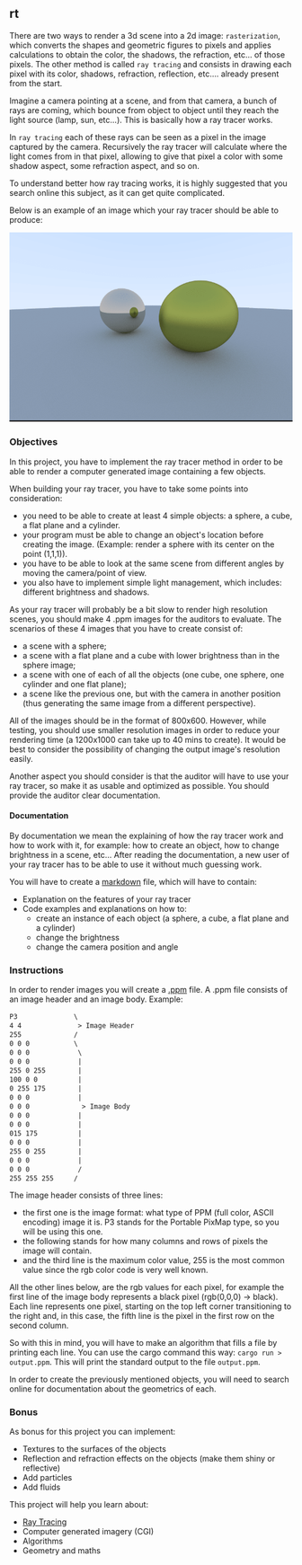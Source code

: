 ## rt

There are two ways to render a 3d scene into a 2d image: `rasterization`, which converts the shapes and geometric figures to pixels and applies calculations to obtain the color, the shadows, the refraction, etc... of those pixels. The other method is called `ray tracing` and consists in drawing each pixel with its color, shadows, refraction, reflection, etc.... already present from the start.

Imagine a camera pointing at a scene, and from that camera, a bunch of rays are coming, which bounce from object to object until they reach the light source (lamp, sun, etc...). This is basically how a ray tracer works.

In `ray tracing` each of these rays can be seen as a pixel in the image captured by the camera. Recursively the ray tracer will calculate where the light comes from in that pixel, allowing to give that pixel a color with some shadow aspect, some refraction aspect, and so on.

To understand better how ray tracing works, it is highly suggested that you search online this subject, as it can get quite complicated.

Below is an example of an image which your ray tracer should be able to produce:

![image.png](raytrace.png)

### Objectives

In this project, you have to implement the ray tracer method in order to be able to render a computer generated image containing a few objects.

When building your ray tracer, you have to take some points into consideration:

- you need to be able to create at least 4 simple objects: a sphere, a cube, a flat plane and a cylinder.
- your program must be able to change an object's location before creating the image. (Example: render a sphere with its center on the point (1,1,1)).
- you have to be able to look at the same scene from different angles by moving the camera/point of view.
- you also have to implement simple light management, which includes: different brightness and shadows.

As your ray tracer will probably be a bit slow to render high resolution scenes, you should make 4 .ppm images for the auditors to evaluate. The scenarios of these 4 images that you have to create consist of:

- a scene with a sphere;
- a scene with a flat plane and a cube with lower brightness than in the sphere image;
- a scene with one of each of all the objects (one cube, one sphere, one cylinder and one flat plane);
- a scene like the previous one, but with the camera in another position (thus generating the same image from a different perspective).

All of the images should be in the format of 800x600. However, while testing, you should use smaller resolution images in order to reduce your rendering time (a 1200x1000 can take up to 40 mins to create). It would be best to consider the possibility of changing the output image's resolution easily.

Another aspect you should consider is that the auditor will have to use your ray tracer, so make it as usable and optimized as possible. You should provide the auditor clear documentation.

#### Documentation

By documentation we mean the explaining of how the ray tracer work and how to work with it, for example: how to create an object, how to change brightness in a scene, etc... After reading the documentation, a new user of your ray tracer has to be able to use it without much guessing work.

You will have to create a [markdown](https://www.markdownguide.org/getting-started/) file, which will have to contain:

- Explanation on the features of your ray tracer
- Code examples and explanations on how to:
  - create an instance of each object (a sphere, a cube, a flat plane and a cylinder)
  - change the brightness
  - change the camera position and angle

### Instructions

In order to render images you will create a [.ppm](https://www.cs.swarthmore.edu/~soni/cs35/f13/Labs/extras/01/ppm_info.html) file. A .ppm file consists of an image header and an image body. Example:

```
P3              \
4 4              > Image Header
255             /
0 0 0           \
0 0 0            \
0 0 0            |
255 0 255        |
100 0 0          |
0 255 175        |
0 0 0            |
0 0 0             > Image Body
0 0 0            |
0 0 0            |
015 175          |
0 0 0            |
255 0 255        |
0 0 0            |
0 0 0            /
255 255 255     /
```

The image header consists of three lines:

- the first one is the image format: what type of PPM (full color, ASCII encoding) image it is. P3 stands for the Portable PixMap type, so you will be using this one.
- the following stands for how many columns and rows of pixels the image will contain.
- and the third line is the maximum color value, 255 is the most common value since the rgb color code is very well known.

All the other lines below, are the rgb values for each pixel, for example the first line of the image body represents a black pixel (rgb(0,0,0) -> black). Each line represents one pixel, starting on the top left corner transitioning to the right and, in this case, the fifth line is the pixel in the first row on the second column.

So with this in mind, you will have to make an algorithm that fills a file by printing each line. You can use the cargo command this way: `cargo run > output.ppm`. This will print the standard output to the file `output.ppm`.

In order to create the previously mentioned objects, you will need to search online for documentation about the geometrics of each.

### Bonus

As bonus for this project you can implement:

- Textures to the surfaces of the objects
- Reflection and refraction effects on the objects (make them shiny or reflective)
- Add particles
- Add fluids

This project will help you learn about:

- [Ray Tracing](<https://en.wikipedia.org/wiki/Ray_tracing_(graphics)>)
- Computer generated imagery (CGI)
- Algorithms
- Geometry and maths
